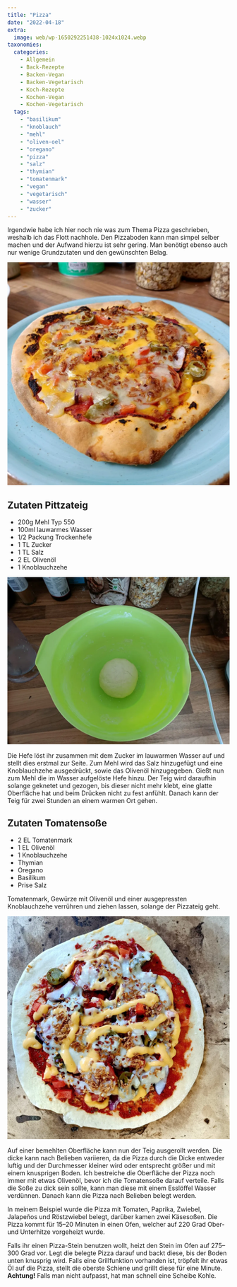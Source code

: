 ```yaml
---
title: "Pizza"
date: "2022-04-18"
extra:
  image: web/wp-1650292251438-1024x1024.webp
taxonomies:
  categories:
    - Allgemein
    - Back-Rezepte
    - Backen-Vegan
    - Backen-Vegetarisch
    - Koch-Rezepte
    - Kochen-Vegan
    - Kochen-Vegetarisch
  tags:
    - "basilikum"
    - "knoblauch"
    - "mehl"
    - "oliven-oel"
    - "oregano"
    - "pizza"
    - "salz"
    - "thymian"
    - "tomatenmark"
    - "vegan"
    - "vegetarisch"
    - "wasser"
    - "zucker"
---
```


Irgendwie habe ich hier noch nie was zum Thema Pizza geschrieben, weshalb ich das Flott nachhole. Den Pizzaboden kann man simpel selber machen und der Aufwand hierzu ist sehr gering. Man benötigt ebenso auch nur wenige Grundzutaten und den gewünschten Belag.

[![Bild einer Pizza, belegt mit verschiedenen Geüse und zwei sorten geschmolzenen Käse](web/wp-1650292251438-1024x1024.webp)](web/wp-1650292251438-1024x1024.webp)

## Zutaten Pittzateig

- 200g Mehl Typ 550
- 100ml lauwarmes Wasser
- 1/2 Packung Trockenhefe
- 1 TL Zucker
- 1 TL Salz
- 2 EL Olivenöl
- 1 Knoblauchzehe

[![Runder Pizzateig in einer Schüssel ](web/wp-1650292251196-scaled.webp)](web/wp-1650292251196-scaled.webp)

Die Hefe löst ihr zusammen mit dem Zucker im lauwarmen Wasser auf und stellt dies erstmal zur Seite. Zum Mehl wird das Salz hinzugefügt und eine Knoblauchzehe ausgedrückt, sowie das Olivenöl hinzugegeben. Gießt nun zum Mehl die im Wasser aufgelöste Hefe hinzu. Der Teig wird daraufhin solange geknetet und gezogen, bis dieser nicht mehr klebt, eine glatte Oberfläche hat und beim Drücken nicht zu fest anfühlt. Danach kann der Teig für zwei Stunden an einem warmen Ort gehen.

## Zutaten Tomatensoße

- 2 EL Tomatenmark
- 1 EL Olivenöl
- 1 Knoblauchzehe
- Thymian
- Oregano
- Basilikum
- Prise Salz

Tomatenmark, Gewürze mit Olivenöl und einer ausgepressten Knoblauchzehe verrühren und ziehen lassen, solange der Pizzateig geht.

[![Pizzateig ausgerollt auf einem Pizzastein, belegt mit unterschiedlichen Gemüse, Tomatensoße und Käse](web/wp-1650292251352-scaled.webp)](web/wp-1650292251352-scaled.webp)

Auf einer bemehlten Oberfläche kann nun der Teig ausgerollt werden. Die dicke kann nach Belieben variieren, da die Pizza durch die Dicke entweder luftig und der Durchmesser kleiner wird oder entsprecht größer und mit einem knusprigen Boden. Ich bestreiche die Oberfläche der Pizza noch immer mit etwas Olivenöl, bevor ich die Tomatensoße darauf verteile. Falls die Soße zu dick sein sollte, kann man diese mit einem Esslöffel Wasser verdünnen. Danach kann die Pizza nach Belieben belegt werden.

In meinem Beispiel wurde die Pizza mit Tomaten, Paprika, Zwiebel, Jalapeños und Röstzwiebel belegt, darüber kamen zwei Käsesoßen. Die Pizza kommt für 15–20 Minuten in einen Ofen, welcher auf 220 Grad Ober- und Unterhitze vorgeheizt wurde.

Falls ihr einen Pizza-Stein benutzen wollt, heizt den Stein im Ofen auf 275–300 Grad vor. Legt die belegte Pizza darauf und backt diese, bis der Boden unten knusprig wird. Falls eine Grillfunktion vorhanden ist, tröpfelt ihr etwas Öl auf die Pizza, stellt die oberste Schiene und grillt diese für eine Minute. **Achtung!** Falls man nicht aufpasst, hat man schnell eine Scheibe Kohle.
